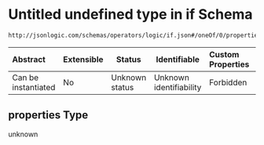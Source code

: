 # Untitled undefined type in if Schema

```txt
http://jsonlogic.com/schemas/operators/logic/if.json#/oneOf/0/properties
```




| Abstract            | Extensible | Status         | Identifiable            | Custom Properties | Additional Properties | Access Restrictions | Defined In                                                  |
| :------------------ | ---------- | -------------- | ----------------------- | :---------------- | --------------------- | ------------------- | ----------------------------------------------------------- |
| Can be instantiated | No         | Unknown status | Unknown identifiability | Forbidden         | Allowed               | none                | [if.json\*](operators/logic/if.json "open original schema") |

## properties Type

unknown
